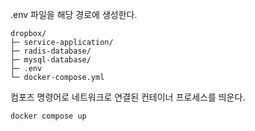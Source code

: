  
.env 파일을 해당 경로에 생성한다. 
```
dropbox/
├─ service-application/
├─ radis-database/
├─ mysql-database/
├─ .env
└─ docker-compose.yml
```
컴포즈 명령어로 네트워크로 연결된 컨테이너 프로세스를 띄운다. 
```bash
docker compose up
```